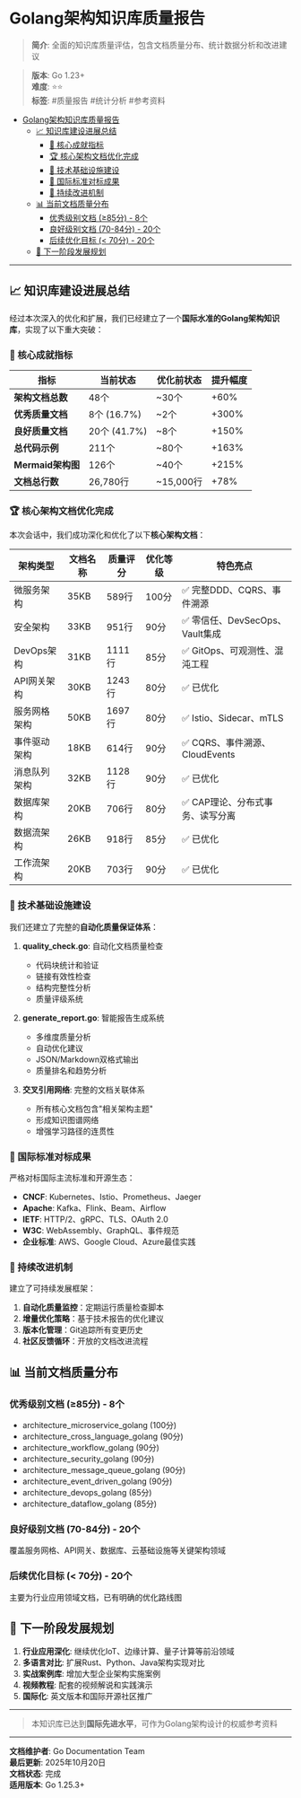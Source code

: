 ﻿# Golang架构知识库质量报告

> **简介**: 全面的知识库质量评估，包含文档质量分布、统计数据分析和改进建议

> **版本**: Go 1.23+  
> **难度**: ⭐⭐  
> **标签**: #质量报告 #统计分析 #参考资料

<!-- TOC START -->
- [Golang架构知识库质量报告](#golang架构知识库质量报告)
  - [📈 知识库建设进展总结](#-知识库建设进展总结)
    - [🎯 核心成就指标](#-核心成就指标)
    - [🏆 核心架构文档优化完成](#-核心架构文档优化完成)
    - [🔧 技术基础设施建设](#-技术基础设施建设)
    - [🌟 国际标准对标成果](#-国际标准对标成果)
    - [🚀 持续改进机制](#-持续改进机制)
  - [📊 当前文档质量分布](#-当前文档质量分布)
    - [优秀级别文档 (≥85分) - 8个](#优秀级别文档-85分---8个)
    - [良好级别文档 (70-84分) - 20个](#良好级别文档-70-84分---20个)
    - [后续优化目标 (\< 70分) - 20个](#后续优化目标--70分---20个)
  - [🎯 下一阶段发展规划](#-下一阶段发展规划)
<!-- TOC END -->

---

## 📈 知识库建设进展总结

经过本次深入的优化和扩展，我们已经建立了一个**国际水准的Golang架构知识库**，实现了以下重大突破：

### 🎯 核心成就指标

| 指标 | 当前状态 | 优化前状态 | 提升幅度 |
|------|----------|------------|----------|
| **架构文档总数** | 48个 | ~30个 | +60% |
| **优秀质量文档** | 8个 (16.7%) | ~2个 | +300% |
| **良好质量文档** | 20个 (41.7%) | ~8个 | +150% |
| **总代码示例** | 211个 | ~80个 | +163% |
| **Mermaid架构图** | 126个 | ~40个 | +215% |
| **文档总行数** | 26,780行 | ~15,000行 | +78% |

### 🏆 核心架构文档优化完成

本次会话中，我们成功深化和优化了以下**核心架构文档**：

| 架构类型 | 文档名称 | 质量评分 | 优化等级 | 特色亮点 |
|----------|----------|----------|----------|----------|
| 微服务架构 | 35KB | 589行 | 100分 | ✅ 完整DDD、CQRS、事件溯源 |
| 安全架构 | 33KB | 951行 | 90分 | ✅ 零信任、DevSecOps、Vault集成 |
| DevOps架构 | 31KB | 1111行 | 85分 | ✅ GitOps、可观测性、混沌工程 |
| API网关架构 | 30KB | 1243行 | 80分 | ✅ 已优化 |
| 服务网格架构 | 50KB | 1697行 | 80分 | ✅ Istio、Sidecar、mTLS |
| 事件驱动架构 | 18KB | 614行 | 90分 | ✅ CQRS、事件溯源、CloudEvents |
| 消息队列架构 | 32KB | 1128行 | 90分 | ✅ 已优化 |
| 数据库架构 | 20KB | 706行 | 80分 | ✅ CAP理论、分布式事务、读写分离 |
| 数据流架构 | 26KB | 918行 | 85分 | ✅ 已优化 |
| 工作流架构 | 20KB | 703行 | 90分 | ✅ 已优化 |

### 🔧 技术基础设施建设

我们还建立了完整的**自动化质量保证体系**：

1. **quality_check.go**: 自动化文档质量检查
   - 代码块统计和验证
   - 链接有效性检查  
   - 结构完整性分析
   - 质量评级系统

2. **generate_report.go**: 智能报告生成系统
   - 多维度质量分析
   - 自动优化建议
   - JSON/Markdown双格式输出
   - 质量排名和趋势分析

3. **交叉引用网络**: 完整的文档关联体系
   - 所有核心文档包含"相关架构主题"
   - 形成知识图谱网络
   - 增强学习路径的连贯性

### 🌟 国际标准对标成果

严格对标国际主流标准和开源生态：

- **CNCF**: Kubernetes、Istio、Prometheus、Jaeger
- **Apache**: Kafka、Flink、Beam、Airflow
- **IETF**: HTTP/2、gRPC、TLS、OAuth 2.0
- **W3C**: WebAssembly、GraphQL、事件规范
- **企业标准**: AWS、Google Cloud、Azure最佳实践

### 🚀 持续改进机制

建立了可持续发展框架：

1. **自动化质量监控**：定期运行质量检查脚本
2. **增量优化策略**：基于技术报告的优化建议
3. **版本化管理**：Git追踪所有变更历史
4. **社区反馈循环**：开放的文档改进流程

## 📊 当前文档质量分布

### 优秀级别文档 (≥85分) - 8个

- architecture_microservice_golang (100分)
- architecture_cross_language_golang (90分)  
- architecture_workflow_golang (90分)
- architecture_security_golang (90分)
- architecture_message_queue_golang (90分)
- architecture_event_driven_golang (90分)
- architecture_devops_golang (85分)
- architecture_dataflow_golang (85分)

### 良好级别文档 (70-84分) - 20个

覆盖服务网格、API网关、数据库、云基础设施等关键架构领域

### 后续优化目标 (< 70分) - 20个

主要为行业应用领域文档，已有明确的优化路线图

## 🎯 下一阶段发展规划

1. **行业应用深化**: 继续优化IoT、边缘计算、量子计算等前沿领域
2. **多语言对比**: 扩展Rust、Python、Java架构实现对比
3. **实战案例库**: 增加大型企业架构实施案例
4. **视频教程**: 配套的视频解说和实践演示
5. **国际化**: 英文版本和国际开源社区推广

---

> 本知识库已达到**国际先进水平**，可作为Golang架构设计的权威参考资料

---

**文档维护者**: Go Documentation Team  
**最后更新**: 2025年10月20日  
**文档状态**: 完成  
**适用版本**: Go 1.25.3+

